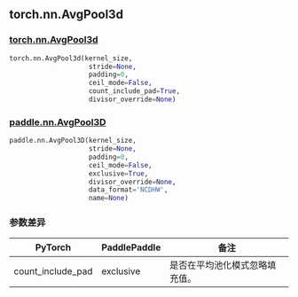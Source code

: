 ## torch.nn.AvgPool3d
### [torch.nn.AvgPool3d](https://pytorch.org/docs/stable/generated/torch.nn.AvgPool3d.html?highlight=avgpool3d#torch.nn.AvgPool3d)

```python
torch.nn.AvgPool3d(kernel_size, 
                    stride=None, 
                    padding=0, 
                    ceil_mode=False, 
                    count_include_pad=True, 
                    divisor_override=None)
```

### [paddle.nn.AvgPool3D](https://www.paddlepaddle.org.cn/documentation/docs/zh/api/paddle/nn/AvgPool3D_cn.html#avgpool3d)

```python
paddle.nn.AvgPool3D(kernel_size, 
                    stride=None, 
                    padding=0, 
                    ceil_mode=False, 
                    exclusive=True, 
                    divisor_override=None, 
                    data_format='NCDHW', 
                    name=None)
```
### 参数差异
| PyTorch       | PaddlePaddle | 备注                                                   |
| ------------- | ------------ | ------------------------------------------------------ |
| count_include_pad| exclusive | 是否在平均池化模式忽略填充值。                              |
